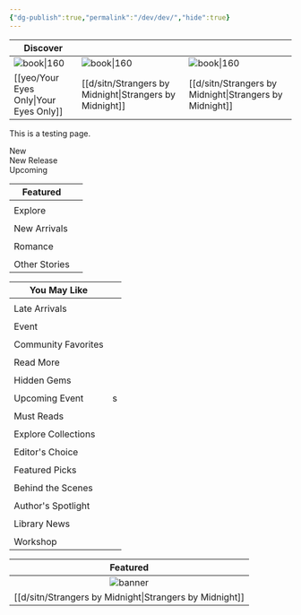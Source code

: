 ```yaml
---
{"dg-publish":true,"permalink":"/dev/dev/","hide":true}
---
```



| Discover                           |                                                  |                                                  |
| ---------------------------------- | ------------------------------------------------ | ------------------------------------------------ |
| ![book\|160](/img/user/yeo/yeostorage/yeocover.webp)        | ![book\|160](/img/user/d/sitn/sitncover.webp)                     | ![book\|160](/img/user/d/sitn/sitncover.webp)                     |
| [[yeo/Your Eyes Only\|Your Eyes Only]] | [[d/sitn/Strangers by Midnight\|Strangers by Midnight]] | [[d/sitn/Strangers by Midnight\|Strangers by Midnight]] |

This is a testing page.

<div class="fake-button">New</div>
<div class="fake-button">New Release</div>
<div class="fake-button">Upcoming</div>


| Featured      |     |
| ------------- | --- |
|               |     |
| Explore       |     |
|               |     |
| New Arrivals  |     |
|               |     |
| Romance       |     |
|               |     |
| Other Stories |     |


| You May Like        |     |
| ------------------- | --- |
|                     |     |
| Late Arrivals       |     |
|                     |     |
| Event               |     |
|                     |     |
| Community Favorites |     |
|                     |     |
| Read More           |     |
|                     |     |
| Hidden Gems         |     |
|                     |     |
| Upcoming Event      | s   |
|                     |     |
| Must Reads          |     |
|                     |     |
| Explore Collections |     |
|                     |     |
| Editor's Choice     |     |
|                     |     |
| Featured Picks      |     |
|                     |     |
| Behind the Scenes   |     |
|                     |     |
| Author's Spotlight  |     |
|                     |     |
| Library News        |     |
|                     |     |
| Workshop            |     |


|            Featured             |
| :-----------------------------: |
|   ![banner](/img/user/d/sitn/sitnbanner.webp)    |
| [[d/sitn/Strangers by Midnight\|Strangers by Midnight]] |

